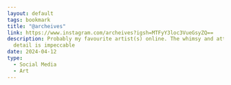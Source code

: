 ```yaml
---
layout: default
tags: bookmark
title: "@archeives"
link: https://www.instagram.com/archeives?igsh=MTFyY3loc3VueGsyZQ==
description: Probably my favourite artist(s) online. The whimsy and attention to
  detail is impeccable
date: 2024-04-12
type:
  - Social Media
  - Art
---
```

